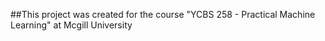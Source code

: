 ##This project was created for the course "YCBS 258 - Practical Machine Learning" at Mcgill University
